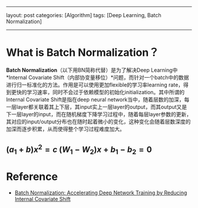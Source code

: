 
<script>
MathJax = {
tex: {
inlineMath: [['$', '$']],
displayMath: [['\\[', '\\]']],
processEnvironments: true,
processRefs: true
},
options: {
skipHtmlTags: ['noscript', 'style', 'textarea', 'pre', 'code'],
ignoreHtmlClass: 'tex2jax_ignore',
renderActions: {
find_script_mathtex: [10, function (doc) {
for (const node of document.querySelectorAll('script[type^="math/tex"]')) {
const display = !!node.type.match(/; *mode=display/);
const math = new doc.options.MathItem(node.textContent, doc.inputJax[0], display);
const text = document.createTextNode('');
node.parentNode.replaceChild(text, node);
math.start = { node: text, delim: '', n: 0 };
math.end = { node: text, delim: '', n: 0 };
doc.math.push(math);
}
}, '']
}
},
svg: {
fontCache: 'global'
}
};
</script>
<script id="MathJax-script" async src="https://cdn.staticfile.org/mathjax/3.0.1/es5/tex-svg.js"></script>
---

layout: post
categories: [Algorithm]
tags: [Deep Learning, Batch Normalization]

---

# What is Batch Normalization？

**Batch Normalization**（以下用BN简称代替）是为了解决Deep Learning中*Internal Covariate Shift（内部协变量移位）*问题，而针对一个batch中的数据进行归一标准化的方法。作用是可以使用更加flexible的学习率learning rate，得到更快的学习速率，同时不会过于依赖模型的初始化initialization。其中所谓的Internal Covariate Shift是指在deep neural network当中，随着层数的加深，每一层layer都关联着其上下层，其input实上一层layer的output，而其output又是下一层layer的input，而在随机梯度下降学习过程中，随着每层layer参数的更新，其对应的input/output分布也在随时起着微小的变化，这种变化会随着层数深度的加深而逐步积累，从而使得整个学习过程难度加大。


$(a_1 + b)x^2 = c$
$(W_1-W_2)x+b_1-b_2=0$
---

# Reference

- [Batch Normalization: Accelerating Deep Network Training by Reducing Internal Covariate Shift](https://arxiv.org/pdf/1502.03167.pdf)